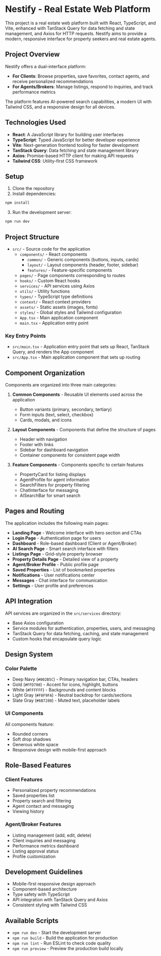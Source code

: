 # Nestify - Real Estate Web Platform

This project is a real estate web platform built with React, TypeScript, and Vite, enhanced with TanStack Query for data fetching and state management, and Axios for HTTP requests. Nestify aims to provide a modern, responsive interface for property seekers and real estate agents.

## Project Overview

Nestify offers a dual-interface platform:
- **For Clients**: Browse properties, save favorites, contact agents, and receive personalized recommendations
- **For Agents/Brokers**: Manage listings, respond to inquiries, and track performance metrics

The platform features AI-powered search capabilities, a modern UI with Tailwind CSS, and a responsive design for all devices.

## Technologies Used

- **React**: A JavaScript library for building user interfaces
- **TypeScript**: Typed JavaScript for better developer experience
- **Vite**: Next-generation frontend tooling for faster development
- **TanStack Query**: Data fetching and state management library
- **Axios**: Promise-based HTTP client for making API requests
- **Tailwind CSS**: Utility-first CSS framework

## Setup

1. Clone the repository
2. Install dependencies:
```bash
npm install
```
3. Run the development server:
```bash
npm run dev
```

## Project Structure

- `src/` - Source code for the application
  - `components/` - React components
    - `common/` - Generic components (buttons, inputs, cards)
    - `layout/` - Layout components (header, footer, sidebar)
    - `features/` - Feature-specific components
  - `pages/` - Page components corresponding to routes
  - `hooks/` - Custom React hooks
  - `services/` - API services using Axios
  - `utils/` - Utility functions
  - `types/` - TypeScript type definitions
  - `context/` - React context providers
  - `assets/` - Static assets (images, fonts)
  - `styles/` - Global styles and Tailwind configuration
  - `App.tsx` - Main application component
  - `main.tsx` - Application entry point

### Key Entry Points

- `src/main.tsx` - Application entry point that sets up React, TanStack Query, and renders the App component
- `src/App.tsx` - Main application component that sets up routing

## Component Organization

Components are organized into three main categories:

1. **Common Components** - Reusable UI elements used across the application
   - Button variants (primary, secondary, tertiary)
   - Form inputs (text, select, checkbox)
   - Cards, modals, and icons

2. **Layout Components** - Components that define the structure of pages
   - Header with navigation
   - Footer with links
   - Sidebar for dashboard navigation
   - Container components for consistent page width

3. **Feature Components** - Components specific to certain features
   - PropertyCard for listing displays
   - AgentProfile for agent information
   - SearchFilters for property filtering
   - ChatInterface for messaging
   - AISearchBar for smart search

## Pages and Routing

The application includes the following main pages:

- **Landing Page** - Welcome interface with hero section and CTAs
- **Login Page** - Authentication page for users
- **Dashboard** - Role-based dashboard (Client or Agent/Broker)
- **AI Search Page** - Smart search interface with filters
- **Listings Page** - Grid-style property browser
- **Property Details Page** - Detailed view of a property
- **Agent/Broker Profile** - Public profile page
- **Saved Properties** - List of bookmarked properties
- **Notifications** - User notifications center
- **Messages** - Chat interface for communication
- **Settings** - User profile and preferences

## API Integration

API services are organized in the `src/services` directory:

- Base Axios configuration
- Service modules for authentication, properties, users, and messaging
- TanStack Query for data fetching, caching, and state management
- Custom hooks that encapsulate query logic

## Design System

### Color Palette

- Deep Navy (`#002B5C`) - Primary navigation bar, CTAs, headers
- Gold (`#FFD700`) - Accent for icons, highlight, buttons
- White (`#FFFFFF`) - Backgrounds and content blocks
- Light Gray (`#F8F9FA`) - Neutral backdrop for cards/sections
- Slate Gray (`#6B7280`) - Muted text, placeholder labels

### UI Components

All components feature:
- Rounded corners
- Soft drop shadows
- Generous white space
- Responsive design with mobile-first approach

## Role-Based Features

### Client Features

- Personalized property recommendations
- Saved properties list
- Property search and filtering
- Agent contact and messaging
- Viewing history

### Agent/Broker Features

- Listing management (add, edit, delete)
- Client inquiries and messaging
- Performance metrics dashboard
- Listing approval status
- Profile customization

## Development Guidelines

- Mobile-first responsive design approach
- Component-based architecture
- Type safety with TypeScript
- API integration with TanStack Query and Axios
- Consistent styling with Tailwind CSS

## Available Scripts

- `npm run dev` - Start the development server
- `npm run build` - Build the application for production
- `npm run lint` - Run ESLint to check code quality
- `npm run preview` - Preview the production build locally
